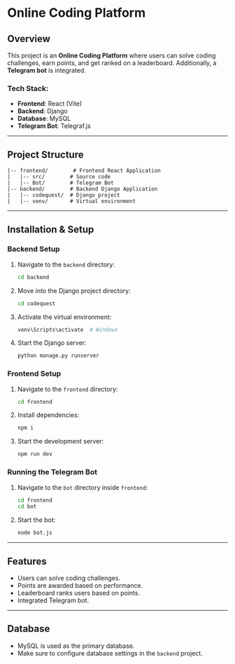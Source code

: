 # Online Coding Platform

## Overview
This project is an **Online Coding Platform** where users can solve coding challenges, earn points, and get ranked on a leaderboard. Additionally, a **Telegram bot** is integrated.

### Tech Stack:
- **Frontend**: React (Vite)
- **Backend**: Django
- **Database**: MySQL
- **Telegram Bot**: Telegraf.js

---

## Project Structure
```
|-- frontend/        # Frontend React Application
|   |-- src/        # Source code
|   |-- Bot/        # Telegram Bot
|-- backend/        # Backend Django Application
|   |-- codequest/  # Django project
|   |-- venv/       # Virtual environment
```

---

## Installation & Setup

### Backend Setup
1. Navigate to the `backend` directory:
   ```sh
   cd backend
   ```
2. Move into the Django project directory:
   ```sh
   cd codequest
   ```
3. Activate the virtual environment:
   ```sh
   venv\Scripts\activate  # Windows
   ```
4. Start the Django server:
   ```sh
   python manage.py runserver
   ```

### Frontend Setup
1. Navigate to the `frontend` directory:
   ```sh
   cd frontend
   ```
2. Install dependencies:
   ```sh
   npm i
   ```
3. Start the development server:
   ```sh
   npm run dev
   ```

### Running the Telegram Bot
1. Navigate to the `bot` directory inside `frontend`:
   ```sh
   cd frontend
   cd bot
   ```
2. Start the bot:
   ```sh
   node bot.js
   ```

---

## Features
- Users can solve coding challenges.
- Points are awarded based on performance.
- Leaderboard ranks users based on points.
- Integrated Telegram bot.

---

## Database
- MySQL is used as the primary database.
- Make sure to configure database settings in the `backend` project.




